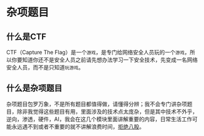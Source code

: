 # 杂项题目

## 什么是CTF
CTF（Capture The Flag）是一个```游戏```，是专门给网络安全人员玩的一个```游戏```，所以你要知道你还不是安全人员之前请先想办法学习一下安全技术，先变成一名网络安全人员，而不是只知道```玩游戏```。

## 什么是杂项题目
杂项题目包罗万象，不是所有题目都值得做，请懂得分辨；我不会专门讲杂项题目，除非我觉得这些题目有用，里面涉及的技术点太庞杂，但是其中技术不外乎，逆向，渗透，硬件，AI，我会在这几个模块里面讲解重要的内容，日常生活工作可能永远遇不到或者不重要的就不讲解浪费时间，[拒绝八股](/mind/bagu)。

<DocsAD/>